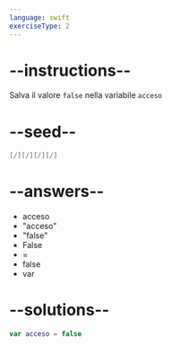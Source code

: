 ```yaml
---
language: swift
exerciseType: 2
---
```


# --instructions--

Salva il valore `false` nella variabile `acceso`

# --seed--

```swift
[/][/][/][/]
```

# --answers--

- acceso 
- "acceso"
- "false"
- False
- = 
- false
- var 

# --solutions--

```swift
var acceso = false
```
